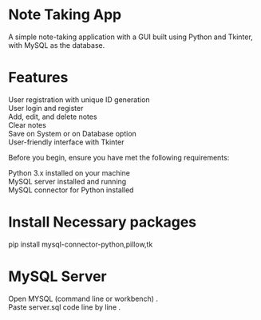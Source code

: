 # **Note Taking App**
A simple note-taking application with a GUI built using Python and Tkinter, with MySQL as the database.

# **Features**
User registration with unique ID generation<br />
User login and register<br />
Add, edit, and delete notes<br />
Clear notes<br />
Save on System or on Database option<br />
User-friendly interface with Tkinter<br />

Before you begin, ensure you have met the following requirements:

Python 3.x installed on your machine<br />
MySQL server installed and running<br />
MySQL connector for Python installed<br />


# **Install Necessary packages**
pip install mysql-connector-python,pillow,tk

# **MySQL Server**
Open MYSQL (command line or workbench) .<br />
Paste server.sql code line by line .
